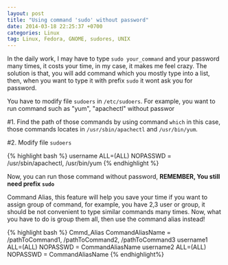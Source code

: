 ```yaml
---
layout: post
title: "Using command 'sudo' without password"
date: 2014-03-18 22:25:37 +0700
categories: Linux
tag: Linux, Fedora, GNOME, sudores, UNIX
---
```


In the daily work, I may have to type `sudo your_command` and your password many times, it costs your time, in my case, it makes me feel crazy. The solution is that, you will add command which you mostly type into a list, then, when you want to type it with prefix `sudo` it wont ask you for password.

You have to modify file `sudoers` in `/etc/sudoers`. For example, you want to
run command such as "yum", "apachectl" without passwor

#1. Find the path of those commands by using command `which`
in this case, those commands locates in `/usr/sbin/apachectl` and `/usr/bin/yum`.

#2. Modify file `sudoers`

{% highlight bash %}
username ALL=(ALL) NOPASSWD = /usr/sbin/apachectl, /usr/bin/yum
{% endhighlight %}

Now, you can run those command without password, **REMEMBER, You still need prefix `sudo`**

Command Alias, this feature will help you save your time if you want to assign group of command, for example, you have 2,3 user or group, it should be not convenient to type similar commands many times. Now, what you have to do is group them all, then use the command alias instead!

{% highlight bash %}
Cmmd_Alias CommandAliasName = /pathToCommand1, /pathToCommand2, /pathToCommand3
username1 ALL=(ALL) NOPASSWD = CommandAliasName
username2 ALL=(ALL) NOPASSWD = CommandAliasName
{% endhighlight%}
